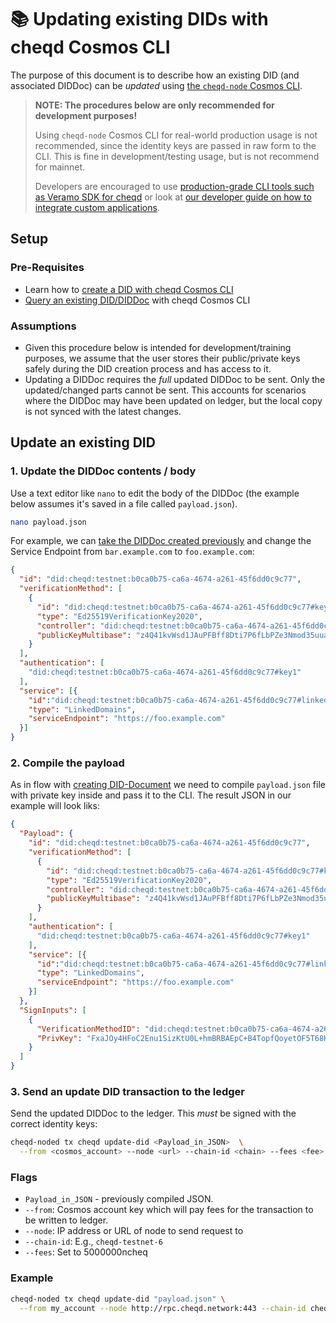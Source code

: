 # 📚 Updating existing DIDs with cheqd Cosmos CLI

The purpose of this document is to describe how an existing DID (and associated DIDDoc) can be _updated_ using [the `cheqd-node` Cosmos CLI](https://docs.cheqd.io/node/docs/cheqd-cli).

> **NOTE: The procedures below are only recommended for development purposes!**
>
> Using `cheqd-node` Cosmos CLI for real-world production usage is not recommended, since the identity keys are passed in raw form to the CLI. This is fine in development/testing usage, but is not recommend for mainnet.
>
> Developers are encouraged to use [production-grade CLI tools such as Veramo SDK for cheqd](../../guides/software-development-kits-sdks/veramo-sdk-for-cheqd/) or look at [our developer guide on how to integrate custom applications](../developer-guide.md).

## Setup

### Pre-Requisites

* Learn how to [create a DID with cheqd Cosmos CLI](create-did.md)
* [Query an existing DID/DIDDoc](query-did-and-did-document.md) with cheqd Cosmos CLI

### Assumptions

* Given this procedure below is intended for development/training purposes, we assume that the user stores their public/private keys safely during the DID creation process and has access to it.
* Updating a DIDDoc requires the _full_ updated DIDDoc to be sent. Only the updated/changed parts cannot be sent. This accounts for scenarios where the DIDDoc may have been updated on ledger, but the local copy is not synced with the latest changes.

## Update an existing DID

### 1. Update the DIDDoc contents / body

Use a text editor like `nano` to edit the body of the DIDDoc (the example below assumes it's saved in a file called `payload.json`).

```bash
nano payload.json
```

For example, we can [take the DIDDoc created previously](create-did.md) and change the Service Endpoint from `bar.example.com` to `foo.example.com`:

```json
{
  "id": "did:cheqd:testnet:b0ca0b75-ca6a-4674-a261-45f6dd0c9c77",
  "verificationMethod": [
    {
      "id": "did:cheqd:testnet:b0ca0b75-ca6a-4674-a261-45f6dd0c9c77#key1",
      "type": "Ed25519VerificationKey2020",
      "controller": "did:cheqd:testnet:b0ca0b75-ca6a-4674-a261-45f6dd0c9c77",
      "publicKeyMultibase": "z4Q41kvWsd1JAuPFBff8Dti7P6fLbPZe3Nmod35uua9TE"
    }
  ],
  "authentication": [
    "did:cheqd:testnet:b0ca0b75-ca6a-4674-a261-45f6dd0c9c77#key1"
  ],
  "service": [{
    "id":"did:cheqd:testnet:b0ca0b75-ca6a-4674-a261-45f6dd0c9c77#linked-domain",
    "type": "LinkedDomains",
    "serviceEndpoint": "https://foo.example.com"
  }]
}
```

### 2. Compile the payload

As in flow with [creating DID-Document](create-did.md) we need to compile `payload.json` file with private key inside and pass it to the CLI.
The result JSON in our example will look liks:

```json
{
  "Payload": {
    "id": "did:cheqd:testnet:b0ca0b75-ca6a-4674-a261-45f6dd0c9c77",
    "verificationMethod": [
      {
        "id": "did:cheqd:testnet:b0ca0b75-ca6a-4674-a261-45f6dd0c9c77#key1",
        "type": "Ed25519VerificationKey2020",
        "controller": "did:cheqd:testnet:b0ca0b75-ca6a-4674-a261-45f6dd0c9c77",
        "publicKeyMultibase": "z4Q41kvWsd1JAuPFBff8Dti7P6fLbPZe3Nmod35uua9TE"
      }
    ],
    "authentication": [
      "did:cheqd:testnet:b0ca0b75-ca6a-4674-a261-45f6dd0c9c77#key1"
    ],
    "service": [{
      "id":"did:cheqd:testnet:b0ca0b75-ca6a-4674-a261-45f6dd0c9c77#linked-domain",
      "type": "LinkedDomains",
      "serviceEndpoint": "https://foo.example.com"
    }]
  },
  "SignInputs": [
    {
      "VerificationMethodID": "did:cheqd:testnet:b0ca0b75-ca6a-4674-a261-45f6dd0c9c77#key1",
      "PrivKey": "FxaJOy4HFoC2Enu1SizKtU0L+hmBRBAEpC+B4TopfQoyetOF5T68Ks3db5Yy9ykFdgEboPUes3m6wvXNLpbv+Q=="
    }
  ]
}
```

### 3. Send an update DID transaction to the ledger

Send the updated DIDDoc to the ledger. This _must_ be signed with the correct identity keys:

```bash
cheqd-noded tx cheqd update-did <Payload_in_JSON>  \
  --from <cosmos_account> --node <url> --chain-id <chain> --fees <fee>
```

### Flags

* `Payload_in_JSON` - previously compiled JSON.
* `--from`: Cosmos account key which will pay fees for the transaction to be written to ledger.
* `--node`: IP address or URL of node to send request to
* `--chain-id`: E.g., `cheqd-testnet-6`
* `--fees`: Set to 5000000ncheq

### Example

```bash
cheqd-noded tx cheqd update-did "payload.json" \
  --from my_account --node http://rpc.cheqd.network:443 --chain-id cheqd-testnet-6 --fees 5000000ncheq
```
